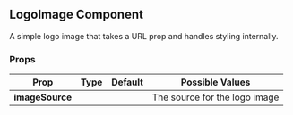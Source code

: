 ## LogoImage Component
A simple logo image that takes a URL prop and handles styling internally.

### Props

| Prop          | Type     | Default     | Possible Values   
| ------------- | -------- | ----------- | ---------------------------------------------
|**imageSource**|          |             | The source for the logo image
